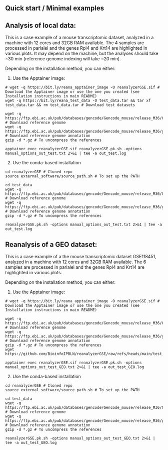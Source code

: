 ## Quick start / Minimal examples

## Analysis of local data:
This is a case example of a mouse transcriptomic dataset, analyzed in a machine with 12 cores and 32GB RAM available. The 4 samples are processed in parlalel and the genes Rpl4 and Krt14 are highlighted in various plots. 
It may depend on the machine, but the analyses should take ~30 min (reference genome indexing will take ~20 min).

Depending on the installation method, you can either:

1) Use the Apptainer image:

```
# wget -q https://bit.ly/reana_apptainer_image -O reanalyzerGSE.sif # Download the Apptainer image or use the one you created (see Installation instructions in main README)
wget -q https://bit.ly/reana_test_data -O test_data.tar && tar xf test_data.tar && rm test_data.tar # Download test datasets

wget -q https://ftp.ebi.ac.uk/pub/databases/gencode/Gencode_mouse/release_M36/GRCm39.primary_assembly.genome.fa.gz # Download reference genome
wget -q https://ftp.ebi.ac.uk/pub/databases/gencode/Gencode_mouse/release_M36/gencode.vM36.primary_assembly.basic.annotation.gtf.gz # Download reference genome annotation
gzip -d *.gz # To uncompress the references

apptainer exec reanalyzerGSE.sif reanalyzerGSE.pk.sh -options manual_options_out_test.txt 2>&1 | tee -a out_test.log
```

2) Use the conda-based installation
```
cd reanalyzerGSE # Cloned repo
source external_software/source_path.sh # To set up the PATH

cd test_data
wget -q https://ftp.ebi.ac.uk/pub/databases/gencode/Gencode_mouse/release_M36/GRCm39.primary_assembly.genome.fa.gz # Download reference genome
wget -q https://ftp.ebi.ac.uk/pub/databases/gencode/Gencode_mouse/release_M36/gencode.vM36.primary_assembly.basic.annotation.gtf.gz # Download reference genome annotation
gzip -d *.gz # To uncompress the references

reanalyzerGSE.pk.sh -options manual_options_out_test.txt 2>&1 | tee -a out_test.log
```

## Reanalysis of a GEO dataset:
This is a case example of a the mouse transcriptomic dataset GSE118451, analyzed in a machine with 12 cores and 32GB RAM available. The 6 samples are processed in parlalel and the genes Rpl4 and Krt14 are highlighted in various plots. 

Depending on the installation method, you can either:

1) Use the Apptainer image:

```
# wget -q https://bit.ly/reana_apptainer_image -O reanalyzerGSE.sif # Download the Apptainer image or use the one you created (see Installation instructions in main README)

wget -q https://ftp.ebi.ac.uk/pub/databases/gencode/Gencode_mouse/release_M36/GRCm39.primary_assembly.genome.fa.gz # Download reference genome
wget -q https://ftp.ebi.ac.uk/pub/databases/gencode/Gencode_mouse/release_M36/gencode.vM36.primary_assembly.basic.annotation.gtf.gz # Download reference genome annotation
gzip -d *.gz # To uncompress the references
wget https://github.com/BioinfoIPBLN/reanalyzerGSE/raw/refs/heads/main/test_data/manual_options_out_test_GEO.txt

apptainer exec reanalyzerGSE.sif reanalyzerGSE.pk.sh -options manual_options_out_test_GEO.txt 2>&1 | tee -a out_test_GEO.log
```

2) Use the conda-based installation
```
cd reanalyzerGSE # Cloned repo
source external_software/source_path.sh # To set up the PATH

cd test_data
wget -q https://ftp.ebi.ac.uk/pub/databases/gencode/Gencode_mouse/release_M36/GRCm39.primary_assembly.genome.fa.gz # Download reference genome
wget -q https://ftp.ebi.ac.uk/pub/databases/gencode/Gencode_mouse/release_M36/gencode.vM36.primary_assembly.basic.annotation.gtf.gz # Download reference genome annotation
gzip -d *.gz # To uncompress the references

reanalyzerGSE.pk.sh -options manual_options_out_test_GEO.txt 2>&1 | tee -a out_test_GEO.log
```

